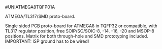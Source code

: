 <!--- PrjInfo ---> <!--- Please remove this line after manually editing --->
<!--- 00a56be08b96043df9e37d6aff7b6990 --->
<!--- Created:20170112-18:22: ---> 
<!--- Author:Mlab: ---> 
<!--- AuthorEmail:mlab@mlab.cz: ---> 
<!--- Tags:imported: ---> 
<!--- Ust:None: ---> 
<!--- Name:UNIATMEGA8TQFP01A: --->
#UNIATMEGA8TQFP01A 
<!--- LongName --->
ATMEGA/TL317/SMD proto-board.
<!--- ELongName ---> 

<!--- Lead --->
Single sided PCB proto-board for ATMEGA8 in TQFP32 or compatible, with TL317 regulator position, free SOIP/SO/SOIC-8, -14, -16, -20 and MSOP-8 positions. Matrix for both through-hole and SMD prototyping included.
IMPORTANT: ISP ground has to be wired!
<!--- ELead ---> 


​
​
<!--- Description --->
<!--- EDescription --->
<!--- Content --->
<!--- EContent --->
            